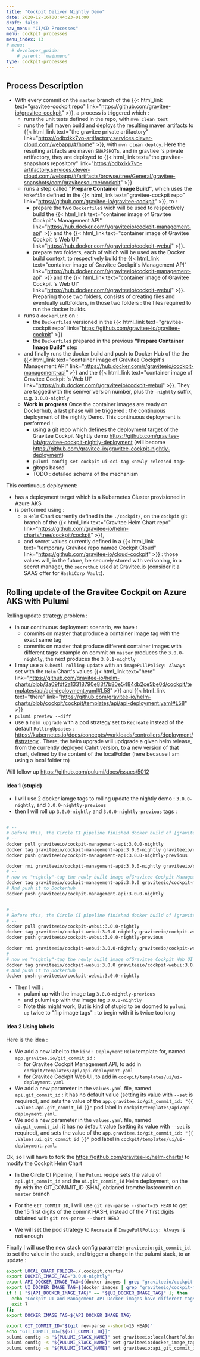 ```yaml
---
title: "Cockpit Deliver Nightly Demo"
date: 2020-12-16T00:44:23+01:00
draft: false
nav_menu: "CI/CD Processes"
menu: cockpit_processes
menu_index: 13
# menu:
  # developer_guide:
    # parent: 'mainmenu'
type: cockpit-processes
---
```


## Process Description

* With every commit on the `master` branch of the {{< html_link text="gravitee-cockpit repo" link="https://github.com/gravitee-io/gravitee-cockpit" >}}, a process is triggered which :
  * runs the unit tests defined in the repo, with `mvn clean test`
  * runs the full maven build and deploys the resulting maven artifacts to {{< html_link text="the gravitee private artifactory" link="https://odbxikk7vo-artifactory.services.clever-cloud.com/webapp/#/home" >}}, with `mvn clean deploy`. Here the resulting artifacts are maven `SNAPSHOT`s, and in gravtiee 's private artifactory, they are deployed to  {{< html_link text="the gravitee-snapshots repository" link="https://odbxikk7vo-artifactory.services.clever-cloud.com/webapp/#/artifacts/browse/tree/General/gravitee-snapshots/com/graviteesource/cockpit" >}}
  * runs a step called __"Prepare Container Image Build"__, which uses the `Makefile` defined in the {{< html_link text="gravitee-cockpit repo" link="https://github.com/gravitee-io/gravitee-cockpit" >}}, to :
    * prepare the two `Dockerfile`s wich will be used to respectively build the {{< html_link text="container image of Gravitee Cockpit's Management API" link="https://hub.docker.com/r/graviteeio/cockpit-management-api" >}} and the  {{< html_link text="container image of Gravitee Cockpit 's Web UI" link="https://hub.docker.com/r/graviteeio/cockpit-webui" >}}.
    * prepare two folders, each of which will be used as the Docker build context, to respectively build the {{< html_link text="container image of Gravitee Cockpit's Management API" link="https://hub.docker.com/r/graviteeio/cockpit-management-api" >}} and the  {{< html_link text="container image of Gravitee Cockpit 's Web UI" link="https://hub.docker.com/r/graviteeio/cockpit-webui" >}}. Preparing those two folders, consists of creating files and eventually sufbfolders, in those two folders : the files required to run the docker builds.
  * runs a `dockerlint` on :
    * the `Dockerfile`s versioned in the {{< html_link text="gravitee-cockpit repo" link="https://github.com/gravitee-io/gravitee-cockpit" >}}
    * the `Dockerfile`s prepared in the previous __"Prepare Container Image Build"__ step
  * and finally runs the docker build and push to Docker Hub of the the {{< html_link text="container image of Gravitee Cockpit's Management API" link="https://hub.docker.com/r/graviteeio/cockpit-management-api" >}} and the  {{< html_link text="container image of Gravitee Cockpit 's Web UI" link="https://hub.docker.com/r/graviteeio/cockpit-webui" >}}. They are tagged with the semver version number, plus the `-nightly` suffix, e.g. `3.0.0-nightly`
  * __Work in progress__ Once the container images are ready on Dockerhub, a last phase will be triggered : the continuous deployment of the nightly Demo. This continuous deployment is performed :
    * using a git repo which defines the deployment target of the Gravitee Cockpit Nightly demo https://github.com/gravitee-lab/gravitee-cockpit-nightly-deployment (will become https://github.com/gravitee-io/gravitee-cockpit-nightly-deployment)
    * `pulumi config set cockpit-ui-oci-tag <newly released tag>`
    * gitops based
    * TODO : detailed schema of the mechanism

This continuous deployment:
* has a deployment target which is a Kubernetes Cluster provisioned in Azure AKS
* is performed using :
  * a `Helm` Chart currently defined in the `./cockpit/`, on the `cockpit` git branch of the {{< html_link text="Gravitee Helm Chart repo" link="https://github.com/gravitee-io/helm-charts/tree/cockpit/cockpit" >}},
  * and secret values currently defined in a {{< html_link text="temporary Gravitee repo named Cockpit Cloud" link="https://github.com/gravitee-io/cloud-cockpit" >}} : those values will, in the future, be securely stored with verisoning, in a secret manager, the `secrethub` used at Gravitee.io (consider it a SAAS offer for `HashiCorp Vault`).

## Rolling update of the Gravitee Cockpit on Azure AKS with Pulumi

Rolling update strategy problem :
* in our continuous deployment scenario, we have :
  * commits on master that produce a container image tag with the exact same tag
  * commits on master that produce different container images with different tags: example on commit on `master` produces the `3.0.0-nightly`, the next produces the `3.0.1-nightly`
* I may use a `kubectl rolling-update` with an `imagePullPolicy: Always` set with the `Helm` Chart's  values {{< html_link text="here" link="https://github.com/gravitee-io/helm-charts/blob/3a09fdf2a13318790e83f7b80e5484db2ce5be0d/cockpit/templates/api/api-deployment.yaml#L58" >}} and  {{< html_link text="there" link="https://github.com/gravitee-io/helm-charts/blob/cockpit/cockpit/templates/api/api-deployment.yaml#L58" >}}
* `pulumi preview --diff`
* use a `helm upgrade` with a pod strategy set to `Recreate` instead of the default `RollingUpdates` : https://kubernetes.io/docs/concepts/workloads/controllers/deployment/#strategy . There, the helm upgrade will updgrade a given helm release, from the currently deployed Cahrt version, to a new version of that chart, defined by the content of the localFolder (here because I am using a local folder to)


Will follow up https://github.com/pulumi/docs/issues/5012


#### Idea  1 (stupid)

* I will use 2 docker iamge tags to rolling update the nightly demo : `3.0.0-nightly`, and `3.0.0-nightly-previous`
* then I will roll up `3.0.0-nightly` and `3.0.0-nightly-previous` tags :

```bash

# --
# Before this, the Circle CI pipeline finished docker build of [graviteeio/cockpit-management-api:3.0.0]
# --
docker pull graviteeio/cockpit-management-api:3.0.0-nightly
docker tag graviteeio/cockpit-management-api:3.0.0-nightly graviteeio/cockpit-management-api:3.0.0-nightly-previous
docker push graviteeio/cockpit-management-api:3.0.0-nightly-previous

docker rmi graviteeio/cockpit-management-api:3.0.0-nightly graviteeio/cockpit-management-api:3.0.0-nightly-previous
# --
# now we "nightly"-tag the newly built image ofGravitee Cockpit Management API
docker tag graviteeio/cockpit-management-api:3.0.0 graviteeio/cockpit-management-api:3.0.0-nightly
# And push it to Dockerhub
docker push graviteeio/cockpit-management-api:3.0.0-nightly


# --
# Before this, the Circle CI pipeline finished docker build of [graviteeio/cockpit-webui:3.0.0]
# --
docker pull graviteeio/cockpit-webui:3.0.0-nightly
docker tag graviteeio/cockpit-webui:3.0.0-nightly graviteeio/cockpit-webui:3.0.0-nightly-previous
docker push graviteeio/cockpit-webui:3.0.0-nightly-previous

docker rmi graviteeio/cockpit-webui:3.0.0-nightly graviteeio/cockpit-webui:3.0.0-nightly-previous
# --
# now we "nightly"-tag the newly built image ofGravitee Cockpit Web UI
docker tag graviteeio/cockpit-webui:3.0.0 graviteeio/cockpit-webui:3.0.0-nightly
# And push it to Dockerhub
docker push graviteeio/cockpit-webui:3.0.0-nightly
```

* Then I will :
  * pulumi up with the image tag `3.0.0-nightly-previous`
  * and pulumi up with the image tag `3.0.0-nightly`
  * Note this might work, But is kind of stupid to be doomed to `pulumi up` twice to "flip image tags" : to begin with it is twice too long

#### Idea 2 Using labels

Here is the idea :

* We add a new label to the `kind: Deployment` `Helm` template for, named `app.gravitee.io/git_commit_id` :
  * for Gravitee Cockpit Management API, to add in `cockpit/templates/api/api-deployment.yaml`
  * for Gravitee Cockpit Web UI, to add in `cockpit/templates/ui/ui-deployment.yaml`
* We add a new parameter in the `values.yaml` file, named `api.git_commit_id` : it has no default value (setting its value with `--set` is required), and sets the value of the `app.gravitee.io/git_commit_id: "{{ .Values.api.git_commit_id }}"` pod label in `cockpit/templates/api/api-deployment.yaml`.
* We add a new parameter in the `values.yaml` file, named `ui.git_commit_id` : it has no default value (setting its value with `--set` is required), and sets the value of the `app.gravitee.io/git_commit_id: "{{ .Values.ui.git_commit_id }}"` pod label in `cockpit/templates/ui/ui-deployment.yaml`.

Ok, so I will have to fork the https://github.com/gravitee-io/helm-charts/ to modify the Cockpit Helm Chart

* In the Circle CI Pipeline, The `Pulumi` recipe sets the value of `api.git_commit_id` and the `ui.git_commit_id` Helm deployment, on the fly with the GIT_COMMIT_ID (SHA), obtianed fromthe lastcommit on `master` branch
* For the `GIT_COMMIT_ID`, I will use `git rev-parse --short=15 HEAD` to get the 15 first digits of the commit HASH, instead of the 7 first digits obtained with `git rev-parse --short HEAD`

* We will set the pod strategy to `Recreate` if `ImagePullPolicy: Always` is not enough

Finally I will use the new stack config parameter `graviteeio:git_commit_id`, to set the value in the stack, and trigger a change in the pulumi stack, to an update :

```bash
export LOCAL_CHART_FOLDER=./.cockpit.charts/
export DOCKER_IMAGE_TAG="3.0.0-nightly"
export API_DOCKER_IMAGE_TAG=$(docker images | grep "graviteeio/cockpit-management-api" | awk '{print $2}')
export UI_DOCKER_IMAGE_TAG=$(docker images | grep "graviteeio/cockpit-management-api" | awk '{print $2}')
if ! [ "${API_DOCKER_IMAGE_TAG}" == "${UI_DOCKER_IMAGE_TAG}" ]; then
  echo "Cockpit UI and Management API Docker images have different tags, we have a problem."
  exit 7
fi;
export DOCKER_IMAGE_TAG=${API_DOCKER_IMAGE_TAG}

export GIT_COMMIT_ID="$(git rev-parse --short=15 HEAD)"
echo "GIT_COMMIT_ID=[${GIT_COMMIT_ID}]"
pulumi config -s "${PULUMI_STACK_NAME}" set graviteeio:localChartFolder "${LOCAL_CHART_FOLDER}"
pulumi config -s "${PULUMI_STACK_NAME}" set graviteeio:docker_image_tag "${DOCKER_IMAGE_TAG}"
pulumi config -s "${PULUMI_STACK_NAME}" set graviteeio:api_git_commit_id "${GIT_COMMIT_ID}"
```
